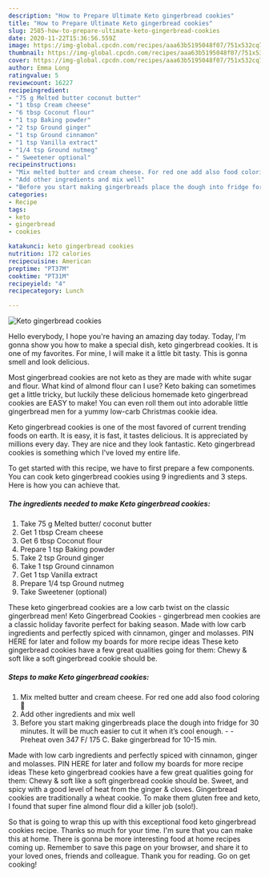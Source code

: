 ```yaml
---
description: "How to Prepare Ultimate Keto gingerbread cookies"
title: "How to Prepare Ultimate Keto gingerbread cookies"
slug: 2585-how-to-prepare-ultimate-keto-gingerbread-cookies
date: 2020-11-22T15:36:56.559Z
image: https://img-global.cpcdn.com/recipes/aaa63b5195048f07/751x532cq70/keto-gingerbread-cookies-recipe-main-photo.jpg
thumbnail: https://img-global.cpcdn.com/recipes/aaa63b5195048f07/751x532cq70/keto-gingerbread-cookies-recipe-main-photo.jpg
cover: https://img-global.cpcdn.com/recipes/aaa63b5195048f07/751x532cq70/keto-gingerbread-cookies-recipe-main-photo.jpg
author: Emma Long
ratingvalue: 5
reviewcount: 16227
recipeingredient:
- "75 g Melted butter coconut butter"
- "1 tbsp Cream cheese"
- "6 tbsp Coconut flour"
- "1 tsp Baking powder"
- "2 tsp Ground ginger"
- "1 tsp Ground cinnamon"
- "1 tsp Vanilla extract"
- "1/4 tsp Ground nutmeg"
- " Sweetener optional"
recipeinstructions:
- "Mix melted butter and cream cheese. For red one add also food coloring 🔴"
- "Add other ingredients and mix well"
- "Before you start making gingerbreads place the dough into fridge for 30 minutes. It will be much easier to cut it when it’s cool enough.  Preheat oven 347 F/ 175 C. Bake gingerbread for 10-15 min."
categories:
- Recipe
tags:
- keto
- gingerbread
- cookies

katakunci: keto gingerbread cookies 
nutrition: 172 calories
recipecuisine: American
preptime: "PT37M"
cooktime: "PT31M"
recipeyield: "4"
recipecategory: Lunch

---
```



![Keto gingerbread cookies](https://img-global.cpcdn.com/recipes/aaa63b5195048f07/751x532cq70/keto-gingerbread-cookies-recipe-main-photo.jpg)

Hello everybody, I hope you're having an amazing day today. Today, I'm gonna show you how to make a special dish, keto gingerbread cookies. It is one of my favorites. For mine, I will make it a little bit tasty. This is gonna smell and look delicious.

Most gingerbread cookies are not keto as they are made with white sugar and flour. What kind of almond flour can I use? Keto baking can sometimes get a little tricky, but luckily these delicious homemade keto gingerbread cookies are EASY to make! You can even roll them out into adorable little gingerbread men for a yummy low-carb Christmas cookie idea.

Keto gingerbread cookies is one of the most favored of current trending foods on earth. It is easy, it is fast, it tastes delicious. It is appreciated by millions every day. They are nice and they look fantastic. Keto gingerbread cookies is something which I've loved my entire life.


To get started with this recipe, we have to first prepare a few components. You can cook keto gingerbread cookies using 9 ingredients and 3 steps. Here is how you can achieve that.

<!--inarticleads1-->

##### The ingredients needed to make Keto gingerbread cookies:

1. Take 75 g Melted butter/ coconut butter
1. Get 1 tbsp Cream cheese
1. Get 6 tbsp Coconut flour
1. Prepare 1 tsp Baking powder
1. Take 2 tsp Ground ginger
1. Take 1 tsp Ground cinnamon
1. Get 1 tsp Vanilla extract
1. Prepare 1/4 tsp Ground nutmeg
1. Take  Sweetener (optional)


These keto gingerbread cookies are a low carb twist on the classic gingerbread men! Keto Gingerbread Cookies - gingerbread men cookies are a classic holiday favorite perfect for baking season. Made with low carb ingredients and perfectly spiced with cinnamon, ginger and molasses. PIN HERE for later and follow my boards for more recipe ideas These keto gingerbread cookies have a few great qualities going for them: Chewy &amp; soft like a soft gingerbread cookie should be. 

<!--inarticleads2-->

##### Steps to make Keto gingerbread cookies:

1. Mix melted butter and cream cheese. For red one add also food coloring 🔴
1. Add other ingredients and mix well
1. Before you start making gingerbreads place the dough into fridge for 30 minutes. It will be much easier to cut it when it’s cool enough. -  - Preheat oven 347 F/ 175 C. Bake gingerbread for 10-15 min.


Made with low carb ingredients and perfectly spiced with cinnamon, ginger and molasses. PIN HERE for later and follow my boards for more recipe ideas These keto gingerbread cookies have a few great qualities going for them: Chewy &amp; soft like a soft gingerbread cookie should be. Sweet, and spicy with a good level of heat from the ginger &amp; cloves. Gingerbread cookies are traditionally a wheat cookie. To make them gluten free and keto, I found that super fine almond flour did a killer job (solo!). 

So that is going to wrap this up with this exceptional food keto gingerbread cookies recipe. Thanks so much for your time. I'm sure that you can make this at home. There is gonna be more interesting food at home recipes coming up. Remember to save this page on your browser, and share it to your loved ones, friends and colleague. Thank you for reading. Go on get cooking!
